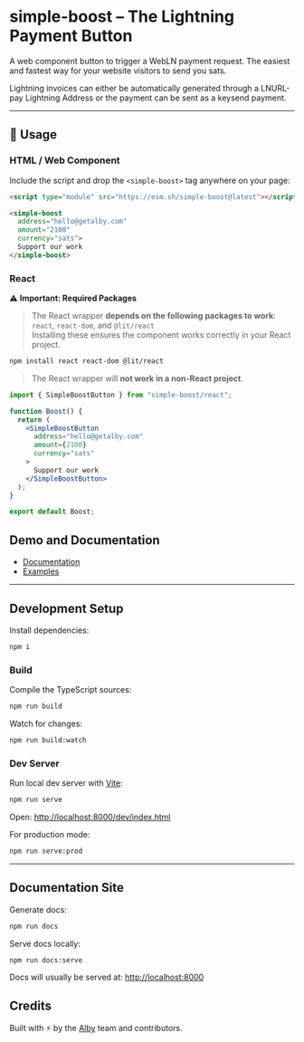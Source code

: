 # simple-boost – The Lightning Payment Button

A web component button to trigger a WebLN payment request. The easiest and fastest way for your website visitors to send you sats.

Lightning invoices can either be automatically generated through a LNURL-pay Lightning Address or the payment can be sent as a keysend payment.

---

## 🚀 Usage

### HTML / Web Component

Include the script and drop the `<simple-boost>` tag anywhere on your page:

```html
<script type="module" src="https://esm.sh/simple-boost@latest"></script>

<simple-boost 
  address="hello@getalby.com" 
  amount="2100" 
  currency="sats">
  Support our work
</simple-boost>
```


### React

⚠️ **Important: Required Packages**

> The React wrapper **depends on the following packages to work**:  
> `react`, `react-dom`, and `@lit/react`  
> Installing these ensures the component works correctly in your React project.

```bash
npm install react react-dom @lit/react
````

> The React wrapper will **not work in a non-React project**.

```jsx
import { SimpleBoostButton } from "simple-boost/react";

function Boost() {
  return (
    <SimpleBoostButton
      address="hello@getalby.com"
      amount={2100}
      currency="sats"
    >
      Support our work
    </SimpleBoostButton>
  );
}

export default Boost;
```

## Demo and Documentation

* [Documentation](https://getalby.github.io/simple-boost/)
* [Examples](https://getalby.github.io/simple-boost/examples/)

---

## Development Setup

Install dependencies:

```bash
npm i
```

### Build

Compile the TypeScript sources:

```bash
npm run build
```

Watch for changes:

```bash
npm run build:watch
```

### Dev Server

Run local dev server with [Vite](https://vitejs.dev/):

```bash
npm run serve
```

Open: [http://localhost:8000/dev/index.html](http://localhost:8000/dev/index.html)

For production mode:

```bash
npm run serve:prod
```

---

## Documentation Site

Generate docs:

```bash
npm run docs
```

Serve docs locally:

```bash
npm run docs:serve
```

Docs will usually be served at: [http://localhost:8000](http://localhost:8000)


## Credits

Built with ⚡ by the [Alby](https://getalby.com) team and contributors.